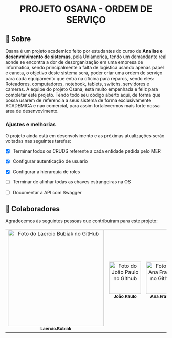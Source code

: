 <h1 align="center"> PROJETO OSANA - ORDEM DE SERVIÇO </h1>

## 📖 Sobre
Osana é um projeto academico feito por estudantes do curso de **Analise e desenvolvimento de sistemas**, pela Uniámerica, tendo um demandante real aonde se
encontra a dor de desorganização em uma empresa de informatica, sendo principalmente a falta de logistica usando apenas papel e caneta, o objetivo deste 
sistema será, poder criar uma ordem de serviço para cada equipamento que entra na oficina para reparos, sendo eles: Roteadores, computadores, notebook, tablets,
switchs, servidores e cameras. A equipe do projeto Osana, está muito empenhada e feliz para completar este projeto. Tendo todo seu código aberto aqui, de forma
que possa usarem de referencia a seus sistema de forma exclusivamente ACADEMICA e nao comercial, para assim fortalecermos mais forte nossa area de desenvovlmento.

### Ajustes e melhorias

O projeto ainda está em desenvolvimento e as próximas atualizações serão voltadas nas seguintes tarefas:

- [x] Terminar todos os CRUDS referente a cada entidade pedida pelo MER
- [x] Configurar autenticação de usuario
- [x] Configurar a hierarquia de roles
- [ ] Terminar de alinhar todas as chaves estrangeiras na OS
- [ ] Documentar a API com Swagger




## 🤝 Colaboradores

Agradecemos às seguintes pessoas que contribuíram para este projeto:

<table>
  <tr>
    <td align="center">
      <a href="#">
        <img src="![laercio_perfil](https://user-images.githubusercontent.com/49946934/190507916-0357a087-f652-4c20-9571-429e5ad5d928.jpg)" width="300px;" alt="Foto do Laercio Bubiak no GitHub"/><br>
        <sub>
          <b>Laércio Bubiak</b>
        </sub>
      </a>
    </td>
    <td align="center">
      <a href="#">
        <img src="![joao_foto](https://user-images.githubusercontent.com/49946934/190507959-38981eb5-6993-4a72-98d1-179f74b0d8c7.jpeg)" width="100px;" alt="Foto do João Paulo no Github"/><br>
        <sub>
          <b>João Paulo</b>
        </sub>
      </a>
    </td>
    <td align="center">
      <a href="#">
        <img src="![foto_ana](https://user-images.githubusercontent.com/49946934/190507984-8162def8-6a1f-4d26-adad-1aa3039f3efa.jpeg)" width="100px;" alt="Foto da Ana França no Github"/><br>
        <sub>
          <b>Ana França</b>
        </sub>
      </a>
    </td>
    <td align="center">
      <a href="#">
        <img src="" width="100px;" alt="Foto do Willian Thiago no GitHub"/><br>
        <sub>
          <b>Willian Thiago</b>
        </sub>
      </a>
    </td>
    <td align="center">
      <a href="#">
        <img src="" width="100px;" alt="Foto do Eric Sacardo no GitHub"/><br>
        <sub>
          <b>Eric Sacardo</b>
        </sub>
      </a>
    </td>
    <td align="center">
      <a href="#">
        <img src="" width="100px;" alt="Foto do Bruno Douglas no GitHub"/><br>
        <sub>
          <b>Bruno Douglas</b>
        </sub>
      </a>
    </td>
  </tr>
</table>
